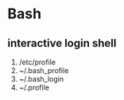 # Bash

## interactive login shell
1. /etc/profile
2. ~/.bash_profile
3. ~/.bash_login
4. ~/.profile
